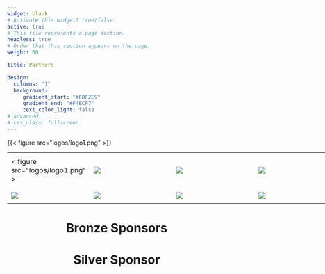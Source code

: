 ```yaml
---
widget: blank
# Activate this widget? true/false
active: true
# This file represents a page section.
headless: true
# Order that this section appears on the page.
weight: 60

title: Partners

design:
  columns: "1"
  background: 
     gradient_start: "#FDF2E9"
     gradient_end: "#F4ECF7"
     text_color_light: false
# advanced:
# css_class: fullscreen
---
```

{{< figure src="logos/logo1.png" >}}
<div align="center">
  
<style type="text/css">
.tg  {border-collapse:collapse;border-spacing:0;margin:0px auto;}
.tg td{border-style:none;border-width:1px;font-family:inherit;font-size:inherit;
  overflow:hidden;padding:10px 9px;word-break:normal;}
.tg th{border-style:none;border-width:0px;font-family:inherit;
  font-weight:normal;overflow:hidden;padding:10px 9px;word-break:normal;}
@media screen and (max-width: 767px) {.tg {width: auto !important;}.tg col {width: auto !important;}.tg-wrap {overflow-x: auto;-webkit-overflow-scrolling: touch;margin: auto 0px;}}</style>
<div class="tg-wrap"><table class="tg" style="undefined;table-layout: fixed; width: 950px">
<colgroup>
<col style="width: 190px">
<col style="width: 190px">
<col style="width: 190px">
<col style="width: 190px">
<col style="width: 190px">
</colgroup>
<tbody>
  <tr> 
    <td> < figure src="logos/logo1.png" > </td>
    <td><img class="logo" src="/timbre2023/media/logos/logo-en.svg"></td>
    <td><img class="telog" src="/timbre2023/media/logos/logo5.png"></td>
    <td><img class="qmul" src="/timbre2023/media/logos/qmul.png"></td>
    <td><img class="uol" src="/timbre2023/media/logos/logo3b.png"></td>
  </tr>
  <tr>
    <td><img class="actor" src="/timbre2023/media/logos/logo4.png"></td>
    <td><img class="telog" src="/timbre2023/media/logos/Schulich.png"></td> 
    <td><img class="qmul" src="/timbre2023/media/logos/seikilo-upperlogo2.png"></td>
    <td><img class="actor" src="/timbre2023/media/logos/Gerovassiliou.png"></td>
    <td><img class="actor" src="/timbre2023/media/logos/thesstour2.png"></td>
  </tr>  
</tbody>
</table></div>



# Bronze Sponsors


# Silver Sponsor

  
</div>
